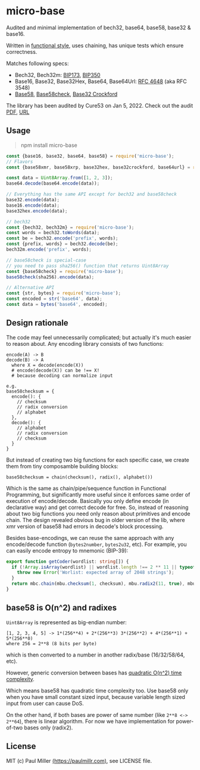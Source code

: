# micro-base

Audited and minimal implementation of bech32, base64, base58, base32 & base16.

Written in [functional style](#design-rationale), uses chaining, has unique tests which ensure correctness.

Matches following specs:

- Bech32, Bech32m: [BIP173](https://en.bitcoin.it/wiki/BIP_0173), [BIP350](https://en.bitcoin.it/wiki/BIP_0350)
- Base16, Base32, Base32Hex, Base64, Base64Url: [RFC 4648](https://datatracker.ietf.org/doc/html/rfc4648) (aka RFC 3548)
- [Base58](https://www.ietf.org/archive/id/draft-msporny-base58-03.txt), [Base58check](https://en.bitcoin.it/wiki/Base58Check_encoding), [Base32 Crockford](https://www.crockford.com/base32.html)

The library has been audited by Cure53 on Jan 5, 2022. Check out the audit [PDF](./audit/2022-01-05-cure53-audit-nbl2.pdf), [URL](https://cure53.de/pentest-report_hashing-libs.pdf)

## Usage

> npm install micro-base

```js
const {base16, base32, base64, base58} = require('micro-base');
// Flavors
const {base58xmr, base58xrp, base32hex, base32crockford, base64url} = require('micro-base');

const data = Uint8Array.from([1, 2, 3]);
base64.decode(base64.encode(data));

// Everything has the same API except for bech32 and base58check
base32.encode(data);
base16.encode(data);
base32hex.encode(data);

// bech32
const {bech32, bech32m} = require('micro-base');
const words = bech32.toWords(data);
const be = bech32.encode('prefix', words);
const {prefix, words} = bech32.decode(be);
bech32m.encode('prefix', words);

// base58check is special-case
// you need to pass sha256() function that returns Uint8Array
const {base58check} = require('micro-base');
base58check(sha256).encode(data);

// Alternative API
const {str, bytes} = require('micro-base');
const encoded = str('base64', data);
const data = bytes('base64', encoded);
```

## Design rationale

The code may feel unnecessarily complicated; but actually it's much easier to reason about.
Any encoding library consists of two functions:

```
encode(A) -> B
decode(B) -> A
  where X = decode(encode(X))
  # encode(decode(X)) can be !== X!
  # because decoding can normalize input

e.g.
base58checksum = {
  encode(): {
    // checksum
    // radix conversion
    // alphabet
  },
  decode(): {
    // alphabet
    // radix conversion
    // checksum
  }
}
```

But instead of creating two big functions for each specific case,
we create them from tiny composamble building blocks:

```
base58checksum = chain(checksum(), radix(), alphabet())
```

Which is the same as chain/pipe/sequence function in Functional Programming,
but significantly more useful since it enforces same order of execution of encode/decode.
Basically you only define encode (in declarative way) and get correct decode for free.
So, instead of reasoning about two big functions you need only reason about primitives and encode chain.
The design revealed obvious bug in older version of the lib,
where xmr version of base58 had errors in decode's block processing.

Besides base-encodings, we can reuse the same approach with any encode/decode function
(`bytes2number`, `bytes2u32`, etc).
For example, you can easily encode entropy to mnemonic (BIP-39):

```ts
export function getCoder(wordlist: string[]) {
  if (!Array.isArray(wordlist) || wordlist.length !== 2 ** 11 || typeof wordlist[0] !== 'string') {
    throw new Error('Worlist: expected array of 2048 strings');
  }
  return mbc.chain(mbu.checksum(1, checksum), mbu.radix2(11, true), mbu.alphabet(wordlist));
}
```

## base58 is O(n^2) and radixes

`Uint8Array` is represented as big-endian number:

```
[1, 2, 3, 4, 5] -> 1*(256**4) + 2*(256**3) 3*(256**2) + 4*(256**1) + 5*(256**0)
where 256 = 2**8 (8 bits per byte)
```

which is then converted to a number in another radix/base (16/32/58/64, etc).

However, generic conversion between bases has [quadratic O(n^2) time complexity](https://cs.stackexchange.com/q/21799).

Which means base58 has quadratic time complexity too. Use base58 only when you have small
constant sized input, because variable length sized input from user can cause DoS.

On the other hand, if both bases are power of same number (like `2**8 <-> 2**64`),
there is linear algorithm. For now we have implementation for power-of-two bases only (radix2).

## License

MIT (c) Paul Miller [(https://paulmillr.com)](https://paulmillr.com), see LICENSE file.
